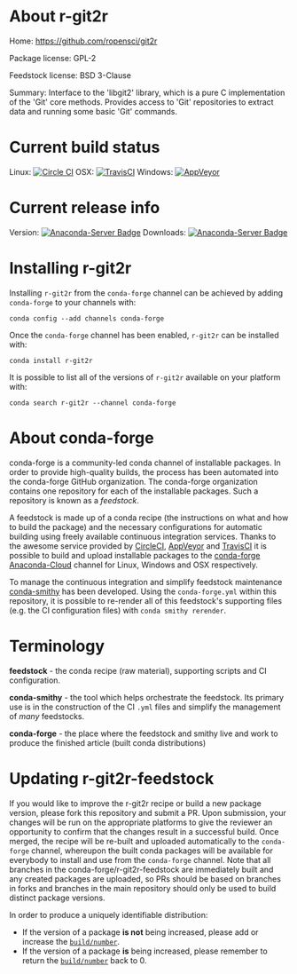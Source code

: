 About r-git2r
=============

Home: https://github.com/ropensci/git2r

Package license: GPL-2

Feedstock license: BSD 3-Clause

Summary: Interface to the 'libgit2' library, which is a pure C implementation of the 'Git' core methods. Provides access to 'Git' repositories to extract data and running some basic 'Git' commands.



Current build status
====================

Linux: [![Circle CI](https://circleci.com/gh/conda-forge/r-git2r-feedstock.svg?style=shield)](https://circleci.com/gh/conda-forge/r-git2r-feedstock)
OSX: [![TravisCI](https://travis-ci.org/conda-forge/r-git2r-feedstock.svg?branch=master)](https://travis-ci.org/conda-forge/r-git2r-feedstock)
Windows: [![AppVeyor](https://ci.appveyor.com/api/projects/status/github/conda-forge/r-git2r-feedstock?svg=True)](https://ci.appveyor.com/project/conda-forge/r-git2r-feedstock/branch/master)

Current release info
====================
Version: [![Anaconda-Server Badge](https://anaconda.org/conda-forge/r-git2r/badges/version.svg)](https://anaconda.org/conda-forge/r-git2r)
Downloads: [![Anaconda-Server Badge](https://anaconda.org/conda-forge/r-git2r/badges/downloads.svg)](https://anaconda.org/conda-forge/r-git2r)

Installing r-git2r
==================

Installing `r-git2r` from the `conda-forge` channel can be achieved by adding `conda-forge` to your channels with:

```
conda config --add channels conda-forge
```

Once the `conda-forge` channel has been enabled, `r-git2r` can be installed with:

```
conda install r-git2r
```

It is possible to list all of the versions of `r-git2r` available on your platform with:

```
conda search r-git2r --channel conda-forge
```


About conda-forge
=================

conda-forge is a community-led conda channel of installable packages.
In order to provide high-quality builds, the process has been automated into the
conda-forge GitHub organization. The conda-forge organization contains one repository
for each of the installable packages. Such a repository is known as a *feedstock*.

A feedstock is made up of a conda recipe (the instructions on what and how to build
the package) and the necessary configurations for automatic building using freely
available continuous integration services. Thanks to the awesome service provided by
[CircleCI](https://circleci.com/), [AppVeyor](http://www.appveyor.com/)
and [TravisCI](https://travis-ci.org/) it is possible to build and upload installable
packages to the [conda-forge](https://anaconda.org/conda-forge)
[Anaconda-Cloud](http://docs.anaconda.org/) channel for Linux, Windows and OSX respectively.

To manage the continuous integration and simplify feedstock maintenance
[conda-smithy](http://github.com/conda-forge/conda-smithy) has been developed.
Using the ``conda-forge.yml`` within this repository, it is possible to re-render all of
this feedstock's supporting files (e.g. the CI configuration files) with ``conda smithy rerender``.


Terminology
===========

**feedstock** - the conda recipe (raw material), supporting scripts and CI configuration.

**conda-smithy** - the tool which helps orchestrate the feedstock.
                   Its primary use is in the construction of the CI ``.yml`` files
                   and simplify the management of *many* feedstocks.

**conda-forge** - the place where the feedstock and smithy live and work to
                  produce the finished article (built conda distributions)


Updating r-git2r-feedstock
==========================

If you would like to improve the r-git2r recipe or build a new
package version, please fork this repository and submit a PR. Upon submission,
your changes will be run on the appropriate platforms to give the reviewer an
opportunity to confirm that the changes result in a successful build. Once
merged, the recipe will be re-built and uploaded automatically to the
`conda-forge` channel, whereupon the built conda packages will be available for
everybody to install and use from the `conda-forge` channel.
Note that all branches in the conda-forge/r-git2r-feedstock are
immediately built and any created packages are uploaded, so PRs should be based
on branches in forks and branches in the main repository should only be used to
build distinct package versions.

In order to produce a uniquely identifiable distribution:
 * If the version of a package **is not** being increased, please add or increase
   the [``build/number``](http://conda.pydata.org/docs/building/meta-yaml.html#build-number-and-string).
 * If the version of a package **is** being increased, please remember to return
   the [``build/number``](http://conda.pydata.org/docs/building/meta-yaml.html#build-number-and-string)
   back to 0.
